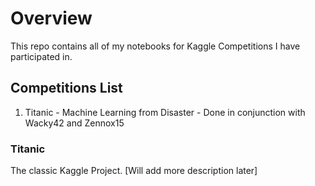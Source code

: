 # Overview
This repo contains all of my notebooks for Kaggle Competitions I have participated in. 

## Competitions List 
1. Titanic - Machine Learning from Disaster -  Done in conjunction with Wacky42 and Zennox15

### Titanic 
The classic Kaggle Project. [Will add more description later]

